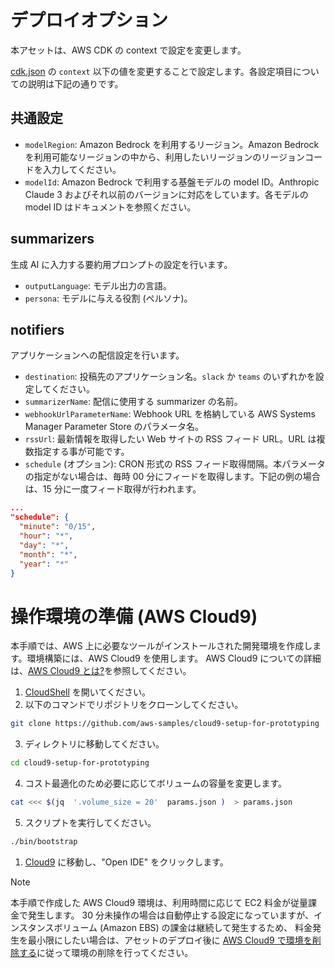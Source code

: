 # デプロイオプション

本アセットは、AWS CDK の context で設定を変更します。

[cdk.json](cdk.json) の `context` 以下の値を変更することで設定します。各設定項目についての説明は下記の通りです。

## 共通設定

* `modelRegion`: Amazon Bedrock を利用するリージョン。Amazon Bedrock を利用可能なリージョンの中から、利用したいリージョンのリージョンコードを入力してください。
* `modelId`: Amazon Bedrock で利用する基盤モデルの model ID。Anthropic Claude 3 およびそれ以前のバージョンに対応をしています。各モデルの model ID はドキュメントを参照ください。

## summarizers

生成 AI に入力する要約用プロンプトの設定を行います。

* `outputLanguage`: モデル出力の言語。
* `persona`: モデルに与える役割 (ペルソナ)。

## notifiers

アプリケーションへの配信設定を行います。

* `destination`: 投稿先のアプリケーション名。`slack` か `teams` のいずれかを設定してください。
* `summarizerName`: 配信に使用する summarizer の名前。
* `webhookUrlParameterName`: Webhook URL を格納している AWS Systems Manager Parameter Store のパラメータ名。
* `rssUrl`: 最新情報を取得したい Web サイトの RSS フィード URL。URL は複数指定する事が可能です。
* `schedule` (オプション): CRON 形式の RSS フィード取得間隔。本パラメータの指定がない場合は、毎時 00 分にフィードを取得します。下記の例の場合は、15 分に一度フィード取得が行われます。

```json
...
"schedule": {
  "minute": "0/15",
  "hour": "*",
  "day": "*",
  "month": "*",
  "year": "*"
}
```

# 操作環境の準備 (AWS Cloud9)

本手順では、AWS 上に必要なツールがインストールされた開発環境を作成します。環境構築には、AWS Cloud9 を使用します。
AWS Cloud9 についての詳細は、[AWS Cloud9 とは?](https://docs.aws.amazon.com/ja_jp/cloud9/latest/user-guide/welcome.html)を参照してください。

1. [CloudShell](https://console.aws.amazon.com/cloudshell/home) を開いてください。
2. 以下のコマンドでリポジトリをクローンしてください。

```bash
git clone https://github.com/aws-samples/cloud9-setup-for-prototyping
```

3. ディレクトリに移動してください。

```bash
cd cloud9-setup-for-prototyping
```

4. コスト最適化のため必要に応じてボリュームの容量を変更します。

```bash
cat <<< $(jq  '.volume_size = 20'  params.json )  > params.json
```

5. スクリプトを実行してください。

```bash
./bin/bootstrap
```

1. [Cloud9](https://console.aws.amazon.com/cloud9/home) に移動し、"Open IDE" をクリックします。

> [!NOTE]
> 本手順で作成した AWS Cloud9 環境は、利用時間に応じて EC2 料金が従量課金で発生します。
> 30 分未操作の場合は自動停止する設定になっていますが、インスタンスボリューム (Amazon EBS) の課金は継続して発生するため、
> 料金発生を最小限にしたい場合は、アセットのデプロイ後に [AWS Cloud9 で環境を削除する](https://docs.aws.amazon.com/ja_jp/cloud9/latest/user-guide/delete-environment.html)に従って環境の削除を行ってください。
